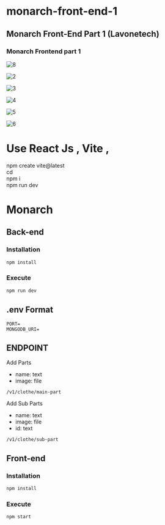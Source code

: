 # monarch-front-end-1
## Monarch Front-End Part 1 (Lavonetech) 

### Monarch Frontend part 1

![8](https://github.com/Lavonetech/Monarch/assets/80908044/118086aa-7a2b-46ef-9be9-e0c9306fa59c)

![2](https://github.com/Lavonetech/Monarch/assets/80908044/d97da47f-8e8e-41ee-9b53-9f9d75350886)

![3](https://github.com/Lavonetech/Monarch/assets/80908044/cae7277f-73b8-4eed-818c-38cc532a71a9)

![4](https://github.com/Lavonetech/Monarch/assets/80908044/9bda8ab5-e7a9-48b7-9905-5ce004a2a1bf)

![5](https://github.com/Lavonetech/Monarch/assets/80908044/b14133c7-6b56-4941-9202-9790e18b3418)

![6](https://github.com/Lavonetech/Monarch/assets/80908044/cfef2502-3103-4645-a33c-8df946963042)






# Use React Js , Vite , 

npm create vite@latest <br/>
cd <project-name> <br/>
npm i <br/>
npm run dev <br/>

# Monarch

## Back-end

### Installation

```bash
npm install
```

### Execute
```bash
npm run dev
```

## .env Format
```
PORT=
MONGODB_URI=
```
## ENDPOINT
Add Parts
- name: text
- image: file
```
/v1/clothe/main-part
```

Add Sub Parts
- name: text
- image: file
- id: text
```
/v1/clothe/sub-part
```

## Front-end

### Installation

```bash
npm install
```

### Execute
```bash
npm start
```